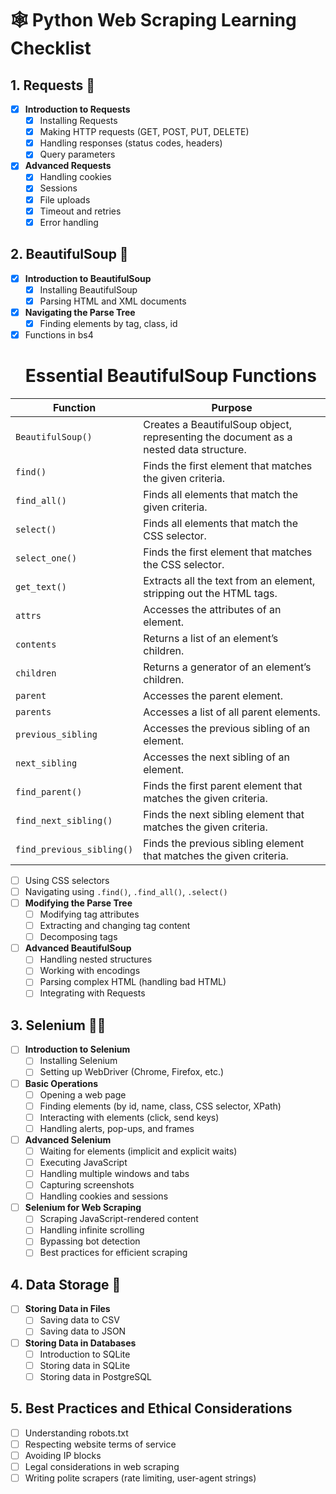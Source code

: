 # 🕸️ Python Web Scraping Learning Checklist

## 1. Requests 📡
- [X] **Introduction to Requests**
  - [X] Installing Requests
  - [X] Making HTTP requests (GET, POST, PUT, DELETE)
  - [X] Handling responses (status codes, headers)
  - [X] Query parameters
- [X] **Advanced Requests**
  - [X] Handling cookies
  - [X] Sessions
  - [X] File uploads
  - [X] Timeout and retries
  - [X] Error handling

## 2. BeautifulSoup 🍲
- [X] **Introduction to BeautifulSoup**
  - [X] Installing BeautifulSoup
  - [X] Parsing HTML and XML documents
- [X] **Navigating the Parse Tree**
  - [X] Finding elements by tag, class, id
- [X] Functions in bs4
    # Essential BeautifulSoup Functions

| Function                | Purpose                                                                                       |
|-------------------------|-----------------------------------------------------------------------------------------------|
| `BeautifulSoup()`       | Creates a BeautifulSoup object, representing the document as a nested data structure.         |
| `find()`                | Finds the first element that matches the given criteria.                                       |
| `find_all()`            | Finds all elements that match the given criteria.                                              |
| `select()`              | Finds all elements that match the CSS selector.                                                |
| `select_one()`          | Finds the first element that matches the CSS selector.                                         |
| `get_text()`            | Extracts all the text from an element, stripping out the HTML tags.                            |
| `attrs`                 | Accesses the attributes of an element.                                                         |
| `contents`              | Returns a list of an element’s children.                                                       |
| `children`              | Returns a generator of an element’s children.                                                  |
| `parent`                | Accesses the parent element.                                                                   |
| `parents`               | Accesses a list of all parent elements.                                                        |
| `previous_sibling`      | Accesses the previous sibling of an element.                                                   |
| `next_sibling`          | Accesses the next sibling of an element.                                                       |
| `find_parent()`         | Finds the first parent element that matches the given criteria.                                |
| `find_next_sibling()`   | Finds the next sibling element that matches the given criteria.                                |
| `find_previous_sibling()` | Finds the previous sibling element that matches the given criteria.                          |

  - [ ] Using CSS selectors
  - [ ] Navigating using `.find()`, `.find_all()`, `.select()`
- [ ] **Modifying the Parse Tree**
  - [ ] Modifying tag attributes
  - [ ] Extracting and changing tag content
  - [ ] Decomposing tags
- [ ] **Advanced BeautifulSoup**
  - [ ] Handling nested structures
  - [ ] Working with encodings
  - [ ] Parsing complex HTML (handling bad HTML)
  - [ ] Integrating with Requests

## 3. Selenium 🕵️‍♂️
- [ ] **Introduction to Selenium**
  - [ ] Installing Selenium
  - [ ] Setting up WebDriver (Chrome, Firefox, etc.)
- [ ] **Basic Operations**
  - [ ] Opening a web page
  - [ ] Finding elements (by id, name, class, CSS selector, XPath)
  - [ ] Interacting with elements (click, send keys)
  - [ ] Handling alerts, pop-ups, and frames
- [ ] **Advanced Selenium**
  - [ ] Waiting for elements (implicit and explicit waits)
  - [ ] Executing JavaScript
  - [ ] Handling multiple windows and tabs
  - [ ] Capturing screenshots
  - [ ] Handling cookies and sessions
- [ ] **Selenium for Web Scraping**
  - [ ] Scraping JavaScript-rendered content
  - [ ] Handling infinite scrolling
  - [ ] Bypassing bot detection
  - [ ] Best practices for efficient scraping

## 4. Data Storage 💾
- [ ] **Storing Data in Files**
  - [ ] Saving data to CSV
  - [ ] Saving data to JSON
- [ ] **Storing Data in Databases**
  - [ ] Introduction to SQLite
  - [ ] Storing data in SQLite
  - [ ] Storing data in PostgreSQL

## 5. Best Practices and Ethical Considerations
- [ ] Understanding robots.txt
- [ ] Respecting website terms of service
- [ ] Avoiding IP blocks
- [ ] Legal considerations in web scraping
- [ ] Writing polite scrapers (rate limiting, user-agent strings)
